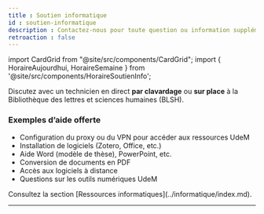 ```yaml
---
title : Soutien informatique
id : soutien-informatique
description : Contactez-nous pour toute question ou information supplémentaire.
retroaction : false
---
```


import CardGrid from "@site/src/components/CardGrid";
import { HoraireAujourdhui, HoraireSemaine } from '@site/src/components/HoraireSoutienInfo';


Discutez avec un technicien en direct **par clavardage** ou **sur place** à la Bibliothèque des lettres et sciences humaines (BLSH).

### Exemples d’aide offerte
- Configuration du proxy ou du VPN pour accéder aux ressources UdeM  
- Installation de logiciels (Zotero, Office, etc.)  
- Aide Word (modèle de thèse), PowerPoint, etc.  
- Conversion de documents en PDF  
- Accès aux logiciels à distance  
- Questions sur les outils numériques UdeM

<HoraireSemaine codeBib="ss" />
Consultez la section [Ressources informatiques](../informatique/index.md).

---